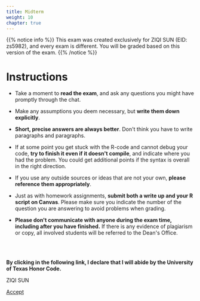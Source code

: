 ```yaml
---
title: Midterm
weight: 10
chapter: true
---
```


{{% notice info %}}
This exam was created exclusively for ZIQI SUN (EID: zs5982), and every exam is different. You will be graded based on this version of the exam.
{{% /notice %}}


# Instructions

- Take a moment to **read the exam**, and ask any questions you might have promptly through the chat.

- Make any assumptions you deem necessary, but **write them down explicitly**.

- **Short, precise answers are always better**. Don't think you have to write paragraphs and paragraphs.

- If at some point you get stuck with the R-code and cannot debug your code, **try to finish it even if it doesn't compile**, and indicate where you had the problem. You could get additional points if the syntax is overall in the right direction.

- If you use any outside sources or ideas that are not your own, **please reference them appropriately**. 

- Just as with homework assignments, **submit both a write up and your R script on Canvas**. Please make sure you indicate the number of the question you are answering to avoid problems when grading.

- **Please don't communicate with anyone during the exam time, including after you have finished.** If there is any evidence of plagiarism or copy, all involved students will be referred to the Dean's Office.

<br>
<br>

**By clicking in the following link, I declare that I will abide by the University of Texas Honor Code.**


ZIQI SUN

<a onclick="ga('send', 'event', 'External-Link','click','zs5982_midterm','0','Link');" href="https://sta235.netlify.app/exams/midterm/zs5982/zs5982_midterm.html" target="_blank" class="btn btn-default"> Accept <i class="fas fa-check-square"></i></a> 